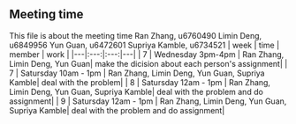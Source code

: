 ## Meeting time

This file is about the meeting time
Ran Zhang, u6760490
Limin Deng, u6849956
Yun Guan, u6472601
Supriya Kamble, u6734521
| week | time | member | work |
|---|:---:|:---:|---|
| 7 | Wednesday 3pm-4pm | Ran Zhang, Limin Deng, Yun Guan| make the dicision about each person's assignment|
| 7 | Satursday 10am - 1pm | Ran Zhang, Limin Deng, Yun Guan, Supriya Kamble| deal with the problem|
| 8 | Satursday 12am - 1pm | Ran Zhang, Limin Deng, Yun Guan, Supriya Kamble| deal with the problem and do assignment|
| 9 | Satursday 12am - 1pm | Ran Zhang, Limin Deng, Yun Guan, Supriya Kamble| deal with the problem and do assignment|